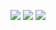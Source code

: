 <!--
[![My github stats](https://github-readme-stats.vercel.app/api?username=gCoreByte&show_icons=true)](https://github.com/anuraghazra/github-readme-stats)

[![Top Langs](https://github-readme-stats.vercel.app/api/top-langs/?username=gCoreByte&layout=compact&include_all_commits=true)](https://github.com/anuraghazra/github-readme-stats)
align="center" 
-->

<p>
  <img src="https://github-readme-stats-red-pi.vercel.app/api?username=gCoreByte&show_icons=true&include_all_commits=true">
  <img src="https://github-readme-stats-red-pi.vercel.app/api/top-langs/?username=gCoreByte&layout=compact&exclude_repo=car-accidents-in-estonia,slides-to-notes">
  <img src="https://github-profile-trophy.vercel.app/?username=gcorebyte&theme=darkhub">
</p>
